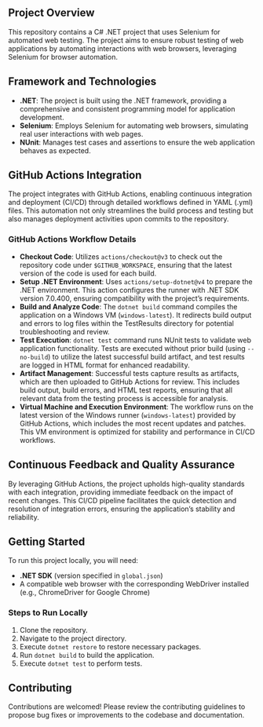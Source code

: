 ## Project Overview
This repository contains a C# .NET project that uses Selenium for automated web testing. The project aims to ensure robust testing of web applications by automating interactions with web browsers, leveraging Selenium for browser automation.

## Framework and Technologies
- **.NET**: The project is built using the .NET framework, providing a comprehensive and consistent programming model for application development.
- **Selenium**: Employs Selenium for automating web browsers, simulating real user interactions with web pages.
- **NUnit**: Manages test cases and assertions to ensure the web application behaves as expected.

## GitHub Actions Integration
The project integrates with GitHub Actions, enabling continuous integration and deployment (CI/CD) through detailed workflows defined in YAML (.yml) files. This automation not only streamlines the build process and testing but also manages deployment activities upon commits to the repository.

### GitHub Actions Workflow Details
- **Checkout Code**: Utilizes `actions/checkout@v3` to check out the repository code under `$GITHUB_WORKSPACE`, ensuring that the latest version of the code is used for each build.
- **Setup .NET Environment**: Uses `actions/setup-dotnet@v4` to prepare the .NET environment. This action configures the runner with .NET SDK version 7.0.400, ensuring compatibility with the project’s requirements.
- **Build and Analyze Code**: The `dotnet build` command compiles the application on a Windows VM (`windows-latest`). It redirects build output and errors to log files within the TestResults directory for potential troubleshooting and review.
- **Test Execution**: `dotnet test` command runs NUnit tests to validate web application functionality. Tests are executed without prior build (using `--no-build`) to utilize the latest successful build artifact, and test results are logged in HTML format for enhanced readability.
- **Artifact Management**: Successful tests capture results as artifacts, which are then uploaded to GitHub Actions for review. This includes build output, build errors, and HTML test reports, ensuring that all relevant data from the testing process is accessible for analysis.
- **Virtual Machine and Execution Environment**: The workflow runs on the latest version of the Windows runner (`windows-latest`) provided by GitHub Actions, which includes the most recent updates and patches. This VM environment is optimized for stability and performance in CI/CD workflows.

## Continuous Feedback and Quality Assurance
By leveraging GitHub Actions, the project upholds high-quality standards with each integration, providing immediate feedback on the impact of recent changes. This CI/CD pipeline facilitates the quick detection and resolution of integration errors, ensuring the application’s stability and reliability.

## Getting Started
To run this project locally, you will need:
- **.NET SDK** (version specified in `global.json`)
- A compatible web browser with the corresponding WebDriver installed (e.g., ChromeDriver for Google Chrome)

### Steps to Run Locally
1. Clone the repository.
2. Navigate to the project directory.
3. Execute `dotnet restore` to restore necessary packages.
4. Run `dotnet build` to build the application.
5. Execute `dotnet test` to perform tests.

## Contributing
Contributions are welcomed! Please review the contributing guidelines to propose bug fixes or improvements to the codebase and documentation.
